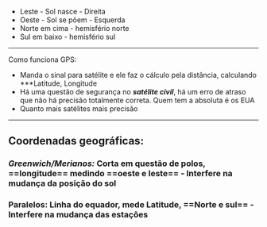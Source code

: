 - Leste - Sol nasce - Direita
- Oeste - Sol se põem - Esquerda
- Norte em cima - hemisfério norte
- Sul em baixo - hemisfério sul

---
Como funciona GPS:

- Manda o sinal para satélite e ele faz o cálculo pela distância, calculando ***Latitude, Longitude
- Há uma questão de segurança no ***satélite civil***, há um erro de atraso que não há precisão totalmente correta. Quem tem a absoluta é os EUA
- Quanto mais satélites mais precisão

---
## Coordenadas geográficas:

### ***Greenwich/Merianos:*** Corta em questão de polos, ==longitude== medindo ==oeste e leste== - Interfere na mudança da posição do sol
### Paralelos:  Linha do equador, mede Latitude, ==Norte e sul== - Interfere na mudança das estações

